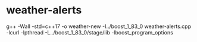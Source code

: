 # weather-alerts

g++ -Wall -std=c++17 -o weather-new -I../boost_1_83_0 weather-alerts.cpp -lcurl -lpthread -L../boost_1_83_0/stage/lib -lboost_program_options
